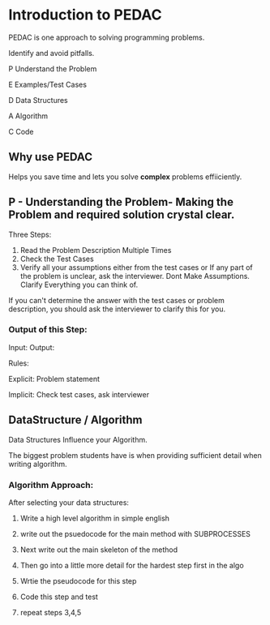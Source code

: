 # Introduction to PEDAC


PEDAC is one approach to solving programming problems.

Identify and avoid pitfalls.

P Understand the Problem

E Examples/Test Cases

D Data Structures

A Algorithm

C Code



## Why use PEDAC

Helps you save time and lets you solve **complex** problems effiiciently.

## P - Understanding the Problem- Making the Problem and required solution crystal clear.

Three Steps:

1. Read the Problem Description Multiple Times
2. Check the Test Cases
3. Verify all your assumptions either from the test cases or If any part of the problem is unclear, ask the interviewer. Dont Make Assumptions. Clarify Everything you can think of.

If you can't determine the answer with the test cases or problem description, you should ask the interviewer to clarify this for you.

### Output of this Step:

Input:
Output:

Rules:

Explicit: Problem statement


Implicit: Check test cases, ask interviewer

## DataStructure / Algorithm

Data Structures Influence your Algorithm.

The biggest problem students have is when providing sufficient detail when writing algorithm.


### Algorithm Approach:

After selecting your data structures:

1. Write a high level algorithm in simple english
2. write out the psuedocode for the main method with SUBPROCESSES
2. Next write out the main skeleton of the method

3. Then go into a little more detail for the hardest step first in the algo
4. Wrtie the pseudocode for this step
5. Code this step and test

6. repeat steps 3,4,5